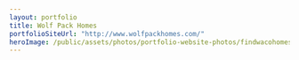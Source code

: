 ```yaml
---
layout: portfolio
title: Wolf Pack Homes
portfolioSiteUrl: "http://www.wolfpackhomes.com/"
heroImage: /public/assets/photos/portfolio-website-photos/findwacohomes-scr.png
---
```

